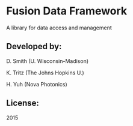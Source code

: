 # Fusion Data Framework

A library for data access and management

## Developed by:

D. Smith (U. Wisconsin-Madison)

K. Tritz (The Johns Hopkins U.)

H. Yuh (Nova Photonics)

## License:

2015
